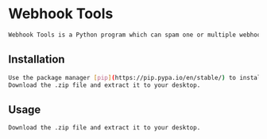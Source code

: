 # Webhook Tools

```bash
Webhook Tools is a Python program which can spam one or multiple webhooks on Discord.
```

## Installation

```bash
Use the package manager [pip](https://pip.pypa.io/en/stable/) to install required packages.
Download the .zip file and extract it to your desktop.
```

## Usage

```bash
Download the .zip file and extract it to your desktop.
```
